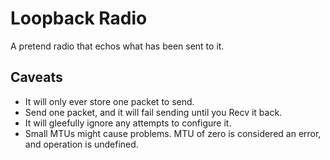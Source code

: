 # Loopback Radio

A pretend radio that echos what has been sent to it.

## Caveats
* It will only ever store one packet to send.
* Send one packet, and it will fail sending until you Recv it back.
* It will gleefully ignore any attempts to configure it. 
* Small MTUs might cause problems. MTU of zero is considered an error, and operation is undefined.
